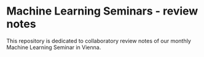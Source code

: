 # Machine Learning Seminars - review notes

This repository is dedicated to collaboratory review notes of our monthly Machine Learning Seminar in Vienna.
